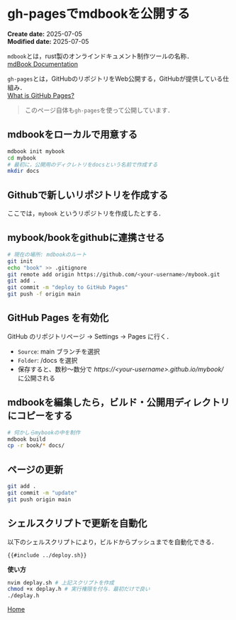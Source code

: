 # gh-pagesでmdbookを公開する

**Create date:** 2025-07-05  
**Modified date:** 2025-07-05

`mdbook`とは，rust製のオンラインドキュメント制作ツールの名称．  
<i class="fa fa-arrow-right"></i>
[mdBook Documentation](https://rust-lang.github.io/mdBook/)

`gh-pages`とは，GitHubのリポジトリをWeb公開する，GitHubが提供している仕組み．  
<i class="fa fa-arrow-right"></i>
[What is GitHub Pages?](https://docs.github.com/en/pages/getting-started-with-github-pages/what-is-github-pages?utm_source=chatgpt.com)

> <i class="fa fa-lightbulb-o"></i> 
> このページ自体も`gh-pages`を使って公開しています．


## mdbookをローカルで用意する
```bash
mdbook init mybook
cd mybook
# 最初に，公開用のディクレトリをdocsという名前で作成する
mkdir docs
```

## Githubで新しいリポジトリを作成する
ここでは，`mybook` というリポジトリを作成したとする．

## mybook/bookをgithubに連携させる
```bash
# 現在の場所: mdbookのルート
git init
echo "book" >> .gitignore
git remote add origin https://github.com/<your-username>/mybook.git
git add .
git commit -m "deploy to GitHub Pages"
git push -f origin main
```

## GitHub Pages を有効化
GitHub のリポジトリページ → Settings → Pages に行く．
* `Source`: main ブランチを選択
* `Folder`: /docs を選択
* 保存すると、数秒〜数分で *https://\<your-username\>.github.io/mybook/* に公開される

## mdbookを編集したら，ビルド・公開用ディレクトリにコピーをする
```bash
# 何かしらmybookの中を制作
mdbook build
cp -r book/* docs/
```

## ページの更新
```bash
git add .
git commit -m "update"
git push origin main
```

## シェルスクリプトで更新を自動化
以下のシェルスクリプトにより，ビルドからプッシュまでを自動化できる．
```shell, numberLines
{{#include ../deploy.sh}}
```
**使い方**
```bash
nvim deplay.sh # 上記スクリプトを作成
chmod +x deplay.h # 実行権限を付与．最初だけで良い
./deplay.h
```

[<i class="fa fa-arrow-left"></i> Home](./)
